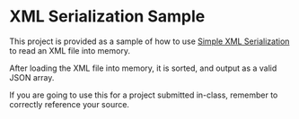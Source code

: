 # XML Serialization Sample

This project is provided as a sample of how to use [Simple XML Serialization](http://simple.sourceforge.net/) to read an XML file into memory.

After loading the XML file into memory, it is sorted, and output as a valid JSON array.

If you are going to use this for a project submitted in-class, remember to correctly reference your source. 
